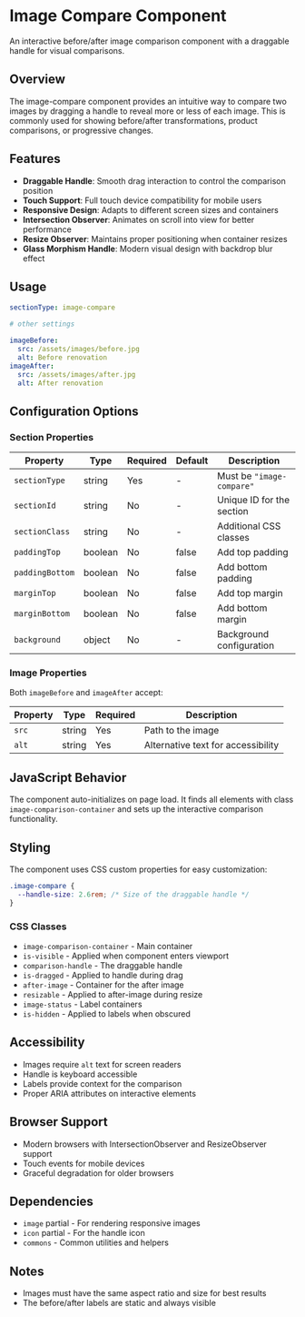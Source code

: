 # Image Compare Component

An interactive before/after image comparison component with a draggable handle for visual comparisons.

## Overview

The image-compare component provides an intuitive way to compare two images by dragging a handle to reveal more or less of each image. This is commonly used for showing before/after transformations, product comparisons, or progressive changes.

## Features

- **Draggable Handle**: Smooth drag interaction to control the comparison position
- **Touch Support**: Full touch device compatibility for mobile users
- **Responsive Design**: Adapts to different screen sizes and containers
- **Intersection Observer**: Animates on scroll into view for better performance
- **Resize Observer**: Maintains proper positioning when container resizes
- **Glass Morphism Handle**: Modern visual design with backdrop blur effect

## Usage

```yaml
sectionType: image-compare

# other settings

imageBefore:
  src: /assets/images/before.jpg
  alt: Before renovation
imageAfter:
  src: /assets/images/after.jpg
  alt: After renovation
```

## Configuration Options

### Section Properties

| Property        | Type    | Required | Default | Description               |
| --------------- | ------- | -------- | ------- | ------------------------- |
| `sectionType`   | string  | Yes      | -       | Must be `"image-compare"` |
| `sectionId`     | string  | No       | -       | Unique ID for the section |
| `sectionClass`  | string  | No       | -       | Additional CSS classes    |
| `paddingTop`    | boolean | No       | false   | Add top padding           |
| `paddingBottom` | boolean | No       | false   | Add bottom padding        |
| `marginTop`     | boolean | No       | false   | Add top margin            |
| `marginBottom`  | boolean | No       | false   | Add bottom margin         |
| `background`    | object  | No       | -       | Background configuration  |

### Image Properties

Both `imageBefore` and `imageAfter` accept:

| Property | Type   | Required | Description                        |
| -------- | ------ | -------- | ---------------------------------- |
| `src`    | string | Yes      | Path to the image                  |
| `alt`    | string | Yes      | Alternative text for accessibility |

## JavaScript Behavior

The component auto-initializes on page load. It finds all elements with class `image-comparison-container` and sets up the interactive comparison functionality.

## Styling

The component uses CSS custom properties for easy customization:

```css
.image-compare {
  --handle-size: 2.6rem; /* Size of the draggable handle */
}
```

### CSS Classes

- `image-comparison-container` - Main container
- `is-visible` - Applied when component enters viewport
- `comparison-handle` - The draggable handle
- `is-dragged` - Applied to handle during drag
- `after-image` - Container for the after image
- `resizable` - Applied to after-image during resize
- `image-status` - Label containers
- `is-hidden` - Applied to labels when obscured

## Accessibility

- Images require `alt` text for screen readers
- Handle is keyboard accessible
- Labels provide context for the comparison
- Proper ARIA attributes on interactive elements

## Browser Support

- Modern browsers with IntersectionObserver and ResizeObserver support
- Touch events for mobile devices
- Graceful degradation for older browsers

## Dependencies

- `image` partial - For rendering responsive images
- `icon` partial - For the handle icon
- `commons` - Common utilities and helpers

## Notes

- Images must have the same aspect ratio and size for best results
- The before/after labels are static and always visible
